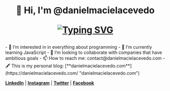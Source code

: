 <h1 align="center" >
👋  Hi, I'm @danielmacielacevedo

[![Typing SVG](https://readme-typing-svg.herokuapp.com?font=Helvetica-bold&color=F7D03E&center=true&lines=Back/Front+Developer+in+process+%F0%9F%92%BB;Never+stop+learning;Platzi+Student)](https://git.io/typing-svg)
</h1>
- 👀  I’m interested in in everything about programming
- 🌱  I’m currently learning JavaScript
- 💞️  I’m looking to collaborate with companies that have ambitious goals
- 📫  How to reach me: contact@danielmacielacevedo.com
- 🖋  This is my personal blog: [**danielmacielacevedo.com**](https://danielmacielacevedo.com/ "danielmacielacevedo.com")


[**LinkedIn**](https://linkedin.com/in/danielmacielacevedo "LinkedIn") | [**Instagram**](http://instagram.com/dannmacode "Instagram") | [**Twitter**](http://twitter.com/danielmacielace "Twitter") | [**Facebook**](http://facebook.com/danielmacielace "Facebook")
